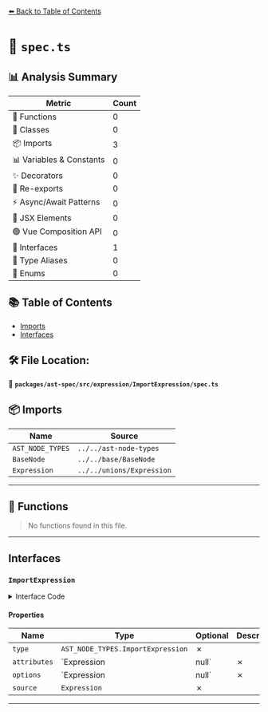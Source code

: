 [⬅️ Back to Table of Contents](../../../../../index.md)

# 📄 `spec.ts`

## 📊 Analysis Summary

| Metric | Count |
|--------|-------|
| 🔧 Functions | 0 |
| 🧱 Classes | 0 |
| 📦 Imports | 3 |
| 📊 Variables & Constants | 0 |
| ✨ Decorators | 0 |
| 🔄 Re-exports | 0 |
| ⚡ Async/Await Patterns | 0 |
| 💠 JSX Elements | 0 |
| 🟢 Vue Composition API | 0 |
| 📐 Interfaces | 1 |
| 📑 Type Aliases | 0 |
| 🎯 Enums | 0 |

## 📚 Table of Contents

- [Imports](#imports)
- [Interfaces](#interfaces)

## 🛠️ File Location:
📂 **`packages/ast-spec/src/expression/ImportExpression/spec.ts`**

## 📦 Imports

| Name | Source |
|------|--------|
| `AST_NODE_TYPES` | `../../ast-node-types` |
| `BaseNode` | `../../base/BaseNode` |
| `Expression` | `../../unions/Expression` |


---

## 🔧 Functions

> No functions found in this file.


---

## Interfaces

### `ImportExpression`

<details><summary>Interface Code</summary>

```ts
export interface ImportExpression extends BaseNode {
  type: AST_NODE_TYPES.ImportExpression;
  /**
   * The attributes declared for the dynamic import.
   * @example
   * ```ts
   * import('mod', \{ assert: \{ type: 'json' \} \});
   * ```
   * @deprecated Replaced with {@link `options`}.
   */
  attributes: Expression | null;
  /**
   * The options bag declared for the dynamic import.
   * @example
   * ```ts
   * import('mod', \{ assert: \{ type: 'json' \} \});
   * ```
   */
  options: Expression | null;
  source: Expression;
}
```
</details>

#### Properties

| Name | Type | Optional | Description |
|------|------|----------|-------------|
| `type` | `AST_NODE_TYPES.ImportExpression` | ✗ |  |
| `attributes` | `Expression | null` | ✗ |  |
| `options` | `Expression | null` | ✗ |  |
| `source` | `Expression` | ✗ |  |


---